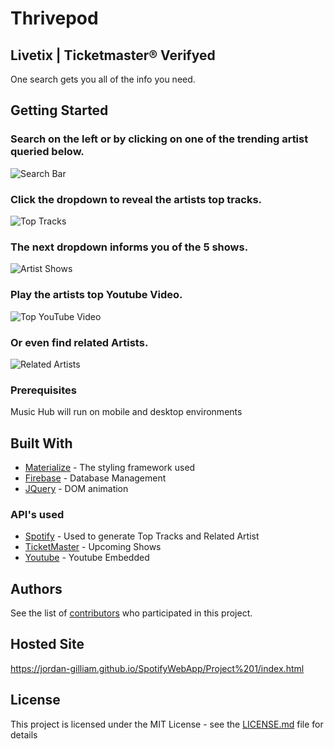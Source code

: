 # Thrivepod
## Livetix | Ticketmaster® Verifyed

One search gets you all of the info you need.


## Getting Started

### Search on the left or by clicking on one of the trending artist queried below.

![Search Bar](images/searchSS.PNG)


### Click the dropdown to reveal the artists top tracks.
![Top Tracks](/images/topTSS.PNG)


### The next dropdown informs you of the 5 shows.
![Artist Shows](/images/showsSS.PNG)


### Play the artists top Youtube Video.
![Top YouTube Video](/images/youTSS.PNG)

### Or even find related Artists.
![Related Artists](/images/relatedASS.PNG)

### Prerequisites

Music Hub will run on mobile and desktop environments


## Built With

* [Materialize](http://materializecss.com/) - The styling framework used
* [Firebase](https://firebase.google.com/) - Database Management
* [JQuery](https://jquery.com/) - DOM animation


### API's used
* [Spotify](https://developer.spotify.com/web-api/) - Used to generate Top Tracks and Related Artist
* [TicketMaster](https://developer.ticketmaster.com/products-and-docs/apis/getting-started/) - Upcoming Shows
* [Youtube](https://developers.google.com/youtube/) - Youtube Embedded



## Authors

See the list of [contributors](https://github.com/Jordan-Gilliam/SpotifyWebApp/contributors) who participated in this project.

## Hosted Site
https://jordan-gilliam.github.io/SpotifyWebApp/Project%201/index.html
## License

This project is licensed under the MIT License - see the [LICENSE.md](LICENSE.md) file for details
